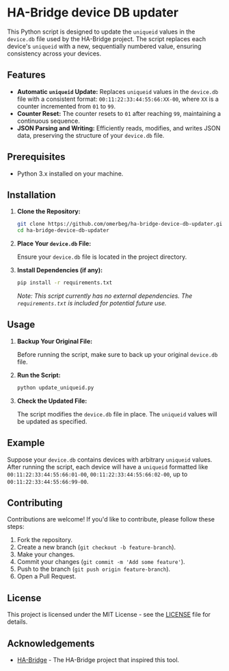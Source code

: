 # HA-Bridge device DB updater

This Python script is designed to update the `uniqueid` values in the `device.db` file used by the HA-Bridge project. 
The script replaces each device's `uniqueid` with a new, sequentially numbered value, ensuring consistency across your devices.

## Features

- **Automatic `uniqueid` Update:** Replaces `uniqueid` values in the `device.db` file with a consistent format: `00:11:22:33:44:55:66:XX-00`, where `XX` is a counter incremented from `01` to `99`.
- **Counter Reset:** The counter resets to `01` after reaching `99`, maintaining a continuous sequence.
- **JSON Parsing and Writing:** Efficiently reads, modifies, and writes JSON data, preserving the structure of your `device.db` file.

## Prerequisites

- Python 3.x installed on your machine.

## Installation

1. **Clone the Repository:**

    ```bash
    git clone https://github.com/omerbeg/ha-bridge-device-db-updater.git
    cd ha-bridge-device-db-updater
    ```

2. **Place Your `device.db` File:**
   
   Ensure your `device.db` file is located in the project directory.

3. **Install Dependencies (if any):**

    ```bash
    pip install -r requirements.txt
    ```

    *Note: This script currently has no external dependencies. The `requirements.txt` is included for potential future use.*

## Usage

1. **Backup Your Original File:**

   Before running the script, make sure to back up your original `device.db` file.

2. **Run the Script:**

    ```bash
    python update_uniqueid.py
    ```

3. **Check the Updated File:**

   The script modifies the `device.db` file in place. The `uniqueid` values will be updated as specified.

## Example

Suppose your `device.db` contains devices with arbitrary `uniqueid` values. After running the script, each device will have a `uniqueid` formatted like `00:11:22:33:44:55:66:01-00`, `00:11:22:33:44:55:66:02-00`, up to `00:11:22:33:44:55:66:99-00`.

## Contributing

Contributions are welcome! If you'd like to contribute, please follow these steps:

1. Fork the repository.
2. Create a new branch (`git checkout -b feature-branch`).
3. Make your changes.
4. Commit your changes (`git commit -m 'Add some feature'`).
5. Push to the branch (`git push origin feature-branch`).
6. Open a Pull Request.

## License

This project is licensed under the MIT License - see the [LICENSE](LICENSE) file for details.

## Acknowledgements

- [HA-Bridge](https://github.com/bwssytems/ha-bridge) - The HA-Bridge project that inspired this tool.
